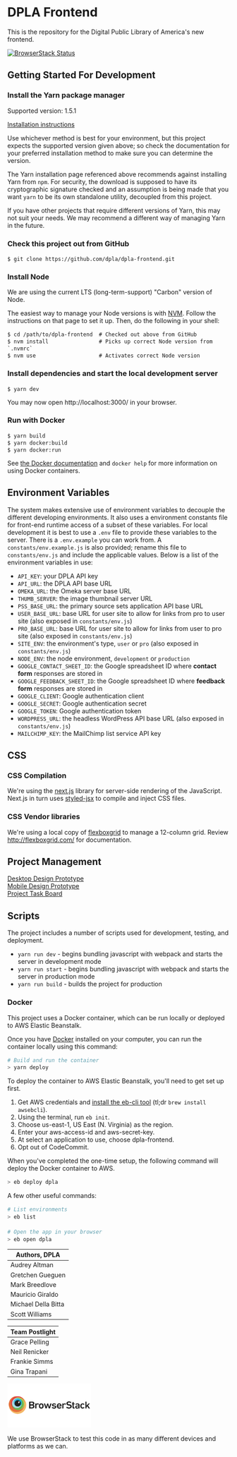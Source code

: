 # DPLA Frontend
This is the repository for the Digital Public Library of America's new frontend.

[![BrowserStack Status](https://www.browserstack.com/automate/badge.svg?badge_key=UzZRL0QwZzR1Mlc4V2tuMi9XMS9RUm5hZ0lCL2tDaVhJU0xnRU1KdjcrOD0tLXRmQkRDTnZLekZLM0RWdGMyMCtHNUE9PQ==--24287c43017fc50481ab631e86244f9db3ec9257)](https://www.browserstack.com/automate/public-build/UzZRL0QwZzR1Mlc4V2tuMi9XMS9RUm5hZ0lCL2tDaVhJU0xnRU1KdjcrOD0tLXRmQkRDTnZLekZLM0RWdGMyMCtHNUE9PQ==--24287c43017fc50481ab631e86244f9db3ec9257)

## Getting Started For Development

### Install the Yarn package manager

Supported version: 1.5.1

[Installation instructions](https://yarnpkg.com/en/docs/install)

Use whichever method is best for your environment, but this project expects the
supported version given above; so check the documentation for your preferred
installation method to make sure you can determine the version.

The Yarn installation page referenced above recommends against installing Yarn
from `npm`. For security, the download is supposed to have its cryptographic
signature checked and an assumption is being made that you want `yarn` to be its
own standalone utility, decoupled from this project.

If you have other projects that require different versions of Yarn, this may
not suit your needs. We may recommend a different way of managing Yarn in the
future.

### Check this project out from GitHub

```
$ git clone https://github.com/dpla/dpla-frontend.git
```

### Install Node

We are using the current LTS (long-term-support) "Carbon" version of Node.

The easiest way to manage your Node versions is with
[NVM](https://github.com/creationix/nvm). Follow the instructions on that page
to set it up. Then, do the following in your shell:
```
$ cd /path/to/dpla-frontend  # Checked out above from GitHub
$ nvm install                # Picks up correct Node version from `.nvmrc`
$ nvm use                    # Activates correct Node version
```

### Install dependencies and start the local development server

```
$ yarn dev
```

You may now open http://localhost:3000/ in your browser.

### Run with Docker

```
$ yarn build
$ yarn docker:build
$ yarn docker:run
```

See [the Docker documentation](https://docs.docker.com/) and `docker help` for
more information on using Docker containers.


## Environment Variables

The system makes extensive use of environment variables to decouple the different developing environments. It also uses a environment constants file for front-end runtime access of a subset of these variables. For local development it is best to use a `.env` file to provide these variables to the server. There is a `.env.example` you can work from. A `constants/env.example.js` is also provided; rename this file to `constants/env.js` and include the applicable values. Below is a list of the environment variables in use:

- `API_KEY`: your DPLA API key
- `API_URL`: the DPLA API base URL
- `OMEKA_URL`: the Omeka server base URL
- `THUMB_SERVER`: the image thumbnail server URL 
- `PSS_BASE_URL`: the primary source sets application API base URL
- `USER_BASE_URL`: base URL for user site to allow for links from pro to user site (also exposed in `constants/env.js`)
- `PRO_BASE_URL`: base URL for user site to allow for links from user to pro site (also exposed in `constants/env.js`)
- `SITE_ENV`: the environment's type, `user` or `pro` (also exposed in `constants/env.js`)
- `NODE_ENV`: the node environment, `development` or `production`
- `GOOGLE_CONTACT_SHEET_ID`: the Google spreadsheet ID where **contact form** responses are stored in
- `GOOGLE_FEEDBACK_SHEET_ID`: the Google spreadsheet ID where **feedback form** responses are stored in
- `GOOGLE_CLIENT`: Google authentication client
- `GOOGLE_SECRET`: Google authentication secret
- `GOOGLE_TOKEN`: Google authentication token
- `WORDPRESS_URL`: the headless WordPress API base URL (also exposed in `constants/env.js`)
- `MAILCHIMP_KEY`: the MailChimp list service API key

## CSS

### CSS Compilation

We're using the [next.js](https://github.com/zeit/next.js/) library for
server-side rendering of the JavaScript. Next.js in turn uses
[styled-jsx](https://github.com/zeit/styled-jsx) to compile and inject CSS files.

### CSS Vendor libraries

We're using a local copy of [flexboxgrid](https://github.com/kristoferjoseph/flexboxgrid)
to manage a 12-column grid. Review <http://flexboxgrid.com/> for documentation.

## Project Management

[Desktop Design Prototype](https://invis.io/3FC6KEGQV)  
[Mobile Design Prototype](https://invis.io/VGD6W7ZDQ)  
[Project Task Board](https://github.com/dpla/dpla-frontend/projects/1)

## Scripts

The project includes a number of scripts used for development, testing, and deployment.

- `yarn run dev` - begins bundling javascript with webpack and starts the server in development mode
- `yarn run start` - begins bundling javascript with webpack and starts the server in production mode
- `yarn run build` - builds the project for production


### Docker

This project uses a Docker container, which can be run locally or deployed to AWS Elastic Beanstalk.

Once you have [Docker](https://www.docker.com/) installed on your computer, you can run the container locally using this command:

```zsh
# Build and run the container
> yarn deploy
```

To deploy the container to AWS Elastic Beanstalk, you'll need to get set up first.

1. Get AWS credentials and [install the eb-cli tool](https://docs.aws.amazon.com/elasticbeanstalk/latest/dg/eb-cli3-install-osx.html) (tl;dr ```brew install awsebcli```).
2. Using the terminal, run ```eb init```.
3. Choose us-east-1, US East (N. Virginia) as the region.
4. Enter your aws-access-id and aws-secret-key.
5. At select an application to use, choose dpla-frontend.
6. Opt out of CodeCommit.

When you've completed the one-time setup, the following command will deploy the Docker container to AWS.

```zsh
> eb deploy dpla
```

A few other useful commands:

```zsh
# List environments
> eb list

# Open the app in your browser
> eb open dpla
```

| Authors, DPLA |
| ------------- |
| Audrey Altman |
| Gretchen Gueguen |
| Mark Breedlove |
| Mauricio Giraldo |
| Michael Della Bitta |
| Scott Williams |

| Team Postlight |
| ------------- |
| Grace Pelling |
| Neil Renicker |
| Frankie Simms |
| Gina Trapani  |

[<img src="browserstack-logo-600x315.png" height="100" alt="" />](http://browserstack.com/)

We use BrowserStack to test this code in as many different devices and platforms as we can.
